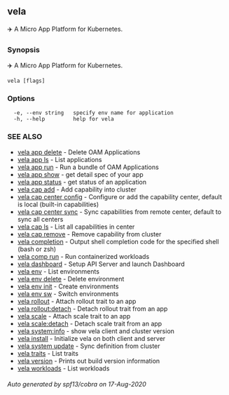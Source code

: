 ## vela

✈️  A Micro App Platform for Kubernetes.

### Synopsis

✈️  A Micro App Platform for Kubernetes.

```
vela [flags]
```

### Options

```
  -e, --env string   specify env name for application
  -h, --help         help for vela
```

### SEE ALSO

* [vela app delete](vela_app_delete.md)	 - Delete OAM Applications
* [vela app ls](vela_app_ls.md)	 - List applications
* [vela app run](vela_app_run.md)	 - Run a bundle of OAM Applications
* [vela app show](vela_app_show.md)	 - get detail spec of your app
* [vela app status](vela_app_status.md)	 - get status of an application
* [vela cap add](vela_cap_add.md)	 - Add capability into cluster
* [vela cap center config](vela_cap_center_config.md)	 - Configure or add the capability center, default is local (built-in capabilities)
* [vela cap center sync](vela_cap_center_sync.md)	 - Sync capabilities from remote center, default to sync all centers
* [vela cap ls](vela_cap_ls.md)	 - List all capabilities in center
* [vela cap remove](vela_cap_remove.md)	 - Remove capability from cluster
* [vela completion](vela_completion.md)	 - Output shell completion code for the specified shell (bash or zsh)
* [vela comp run](vela_comp_run.md)	 - Run containerized workloads
* [vela dashboard](vela_dashboard.md)	 - Setup API Server and launch Dashboard
* [vela env](vela_env.md)	 - List environments
* [vela env delete](vela_env_delete.md)	 - Delete environment
* [vela env init](vela_env_init.md)	 - Create environments
* [vela env sw](vela_env_sw.md)	 - Switch environments
* [vela rollout](vela_rollout.md)	 - Attach rollout trait to an app
* [vela rollout:detach](vela_rollout_detach.md)	 - Detach rollout trait from an app
* [vela scale](vela_scale.md)	 - Attach scale trait to an app
* [vela scale:detach](vela_scale_detach.md)	 - Detach scale trait from an app
* [vela system:info](vela_system_info.md)	 - show vela client and cluster version
* [vela install](vela_system_init.md)	 - Initialize vela on both client and server
* [vela system update](vela_system_update.md)	 - Sync definition from cluster
* [vela traits](vela_traits.md)	 - List traits
* [vela version](vela_version.md)	 - Prints out build version information
* [vela workloads](vela_workloads.md)	 - List workloads

###### Auto generated by spf13/cobra on 17-Aug-2020
